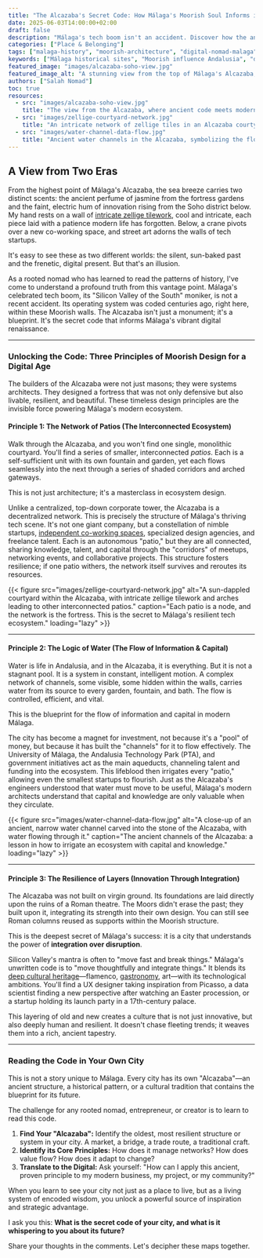 ```yaml
---
title: "The Alcazaba's Secret Code: How Málaga's Moorish Soul Informs its Digital Renaissance"
date: 2025-06-03T14:00:00+02:00
draft: false
description: "Málaga's tech boom isn't an accident. Discover how the ancient design principles of its Moorish Alcazaba fortress hold the blueprint for its modern, vibrant digital ecosystem."
categories: ["Place & Belonging"]
tags: ["malaga-history", "moorish-architecture", "digital-nomad-malaga", "innovation-ecosystem", "cultural-design", "rooted-nomadism"]
keywords: ["Málaga historical sites", "Moorish influence Andalusia", "digital innovation Málaga", "lessons from the Alcazaba", "Málaga tech scene", "connecting past and future"]
featured_image: "images/alcazaba-soho-view.jpg"
featured_image_alt: "A stunning view from the top of Málaga's Alcazaba, looking down at the modern, graffiti-adorned Soho district, symbolizing the dialogue between ancient soul and digital future."
authors: ["Salah Nomad"]
toc: true
resources:
  - src: "images/alcazaba-soho-view.jpg"
    title: "The view from the Alcazaba, where ancient code meets modern streets."
  - src: "images/zellige-courtyard-network.jpg"
    title: "An intricate network of zellige tiles in an Alcazaba courtyard, representing a connected ecosystem."
  - src: "images/water-channel-data-flow.jpg"
    title: "Ancient water channels in the Alcazaba, symbolizing the flow of information and capital."
---
```


## A View from Two Eras

From the highest point of Málaga's Alcazaba, the sea breeze carries two distinct scents: the ancient perfume of jasmine from the fortress gardens and the faint, electric hum of innovation rising from the Soho district below. My hand rests on a wall of [intricate zellige tilework](/work-productivity/zellige-ux-philosophy/), cool and intricate, each piece laid with a patience modern life has forgotten. Below, a crane pivots over a new co-working space, and street art adorns the walls of tech startups.

It's easy to see these as two different worlds: the silent, sun-baked past and the frenetic, digital present. But that's an illusion.

As a rooted nomad who has learned to read the patterns of history, I've come to understand a profound truth from this vantage point. Málaga's celebrated tech boom, its "Silicon Valley of the South" moniker, is not a recent accident. Its operating system was coded centuries ago, right here, within these Moorish walls. The Alcazaba isn't just a monument; it's a blueprint. It's the secret code that informs Málaga's vibrant digital renaissance.

---

### Unlocking the Code: Three Principles of Moorish Design for a Digital Age

The builders of the Alcazaba were not just masons; they were systems architects. They designed a fortress that was not only defensive but also livable, resilient, and beautiful. These timeless design principles are the invisible force powering Málaga's modern ecosystem.

#### **Principle 1: The Network of Patios (The Interconnected Ecosystem)**

Walk through the Alcazaba, and you won't find one single, monolithic courtyard. You'll find a series of smaller, interconnected *patios*. Each is a self-sufficient unit with its own fountain and garden, yet each flows seamlessly into the next through a series of shaded corridors and arched gateways.

This is not just architecture; it's a masterclass in ecosystem design.

Unlike a centralized, top-down corporate tower, the Alcazaba is a decentralized network. This is precisely the structure of Málaga's thriving tech scene. It's not one giant company, but a constellation of nimble startups, [independent co-working spaces](/place-belonging/malaga-coworking-sanctuaries/), specialized design agencies, and freelance talent. Each is an autonomous "patio," but they are all connected, sharing knowledge, talent, and capital through the "corridors" of meetups, networking events, and collaborative projects. This structure fosters resilience; if one patio withers, the network itself survives and reroutes its resources.

{{< figure src="images/zellige-courtyard-network.jpg" alt="A sun-dappled courtyard within the Alcazaba, with intricate zellige tilework and arches leading to other interconnected patios." caption="Each patio is a node, and the network is the fortress. This is the secret to Málaga's resilient tech ecosystem." loading="lazy" >}}

---

#### **Principle 2: The Logic of Water (The Flow of Information & Capital)**

Water is life in Andalusia, and in the Alcazaba, it is everything. But it is not a stagnant pool. It is a system in constant, intelligent motion. A complex network of channels, some visible, some hidden within the walls, carries water from its source to every garden, fountain, and bath. The flow is controlled, efficient, and vital.

This is the blueprint for the flow of information and capital in modern Málaga.

The city has become a magnet for investment, not because it's a "pool" of money, but because it has built the "channels" for it to flow effectively. The University of Málaga, the Andalusia Technology Park (PTA), and government initiatives act as the main aqueducts, channeling talent and funding into the ecosystem. This lifeblood then irrigates every "patio," allowing even the smallest startups to flourish. Just as the Alcazaba's engineers understood that water must move to be useful, Málaga's modern architects understand that capital and knowledge are only valuable when they circulate.

{{< figure src="images/water-channel-data-flow.jpg" alt="A close-up of an ancient, narrow water channel carved into the stone of the Alcazaba, with water flowing through it." caption="The ancient channels of the Alcazaba: a lesson in how to irrigate an ecosystem with capital and knowledge." loading="lazy" >}}

---

#### **Principle 3: The Resilience of Layers (Innovation Through Integration)**

The Alcazaba was not built on virgin ground. Its foundations are laid directly upon the ruins of a Roman theatre. The Moors didn't erase the past; they built upon it, integrating its strength into their own design. You can still see Roman columns reused as supports within the Moorish structure.

This is the deepest secret of Málaga's success: it is a city that understands the power of **integration over disruption**.

Silicon Valley's mantra is often to "move fast and break things." Málaga's unwritten code is to "move thoughtfully and integrate things." It blends its [deep cultural heritage](/stories-wisdom/morisco-compass/)—flamenco, [gastronomy](/work-productivity/espetos-epiphanies/), art—with its technological ambitions. You'll find a UX designer taking inspiration from Picasso, a data scientist finding a new perspective after watching an Easter procession, or a startup holding its launch party in a 17th-century palace.

This layering of old and new creates a culture that is not just innovative, but also deeply human and resilient. It doesn't chase fleeting trends; it weaves them into a rich, ancient tapestry.

---

### **Reading the Code in Your Own City**

This is not a story unique to Málaga. Every city has its own "Alcazaba"—an ancient structure, a historical pattern, or a cultural tradition that contains the blueprint for its future.

The challenge for any rooted nomad, entrepreneur, or creator is to learn to read this code.

1.  **Find Your "Alcazaba":** Identify the oldest, most resilient structure or system in your city. A market, a bridge, a trade route, a traditional craft.
2.  **Identify its Core Principles:** How does it manage networks? How does value flow? How does it adapt to change?
3.  **Translate to the Digital:** Ask yourself: "How can I apply this ancient, proven principle to my modern business, my project, or my community?"

When you learn to see your city not just as a place to live, but as a living system of encoded wisdom, you unlock a powerful source of inspiration and strategic advantage.

I ask you this: **What is the secret code of your city, and what is it whispering to you about its future?**

Share your thoughts in the comments. Let's decipher these maps together.
